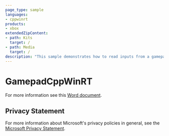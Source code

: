 ```yaml
---
page_type: sample
languages:
- cppwinrt
products:
- xbox
extendedZipContent:
- path: Kits
  target: /
- path: Media
  target: /
description: "This sample demonstrates how to read inputs from a gamepad on the Xbox One using C++/WinRT projections."
---
```


# GamepadCppWinRT

For more information see this [Word document](https://github.com/microsoft/Xbox-ATG-Samples/blob/master/XDKSamples/System/GamepadCppWinRT/Readme.docx).

## Privacy Statement

For more information about Microsoft's privacy policies in general, see the [Microsoft Privacy Statement](https://privacy.microsoft.com/en-us/privacystatement/).
